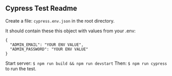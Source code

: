 ## Cypress Test Readme

Create a file: `cypress.env.json` in the root directory.

It should contain these this object with values from your .env:

```
{
  "ADMIN_EMAIL": "YOUR ENV VALUE",
  "ADMIN_PASSWORD": "YOUR ENV VALUE"
}
```
Start server: `$ npm run build && npm run devstart`
Then: `$ npm run cypress` to run the test.

